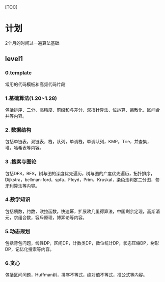 [TOC]

# 计划

2个月的时间过一遍算法基础



## level1

### 0.template

常用的代码模板和高频代码片段

### 1.基础算法(1.20~1.28)

包括排序、二分、高精度、前缀和与差分、双指针算法、位运算、离散化、区间合并等内容。

### 2. 数据结构

包括单链表，双链表，栈，队列，单调栈，单调队列，KMP，Trie，并查集，堆，哈希表等内容。

### 3 .搜索与图论

包括DFS，BFS，树与图的深度优先遍历，树与图的广度优先遍历，拓扑排序，Dijkstra，bellman-ford，spfa，Floyd，Prim，Kruskal，染色法判定二分图，匈牙利算法等内容。

### 4.数学知识

包括质数，约数，欧拉函数，快速幂，扩展欧几里得算法，中国剩余定理，高斯消元，求组合数，容斥原理，博弈论等内容。

### 5.动态规划

包括背包问题，线性DP，区间DP，计数类DP，数位统计DP，状态压缩DP，树形DP，记忆化搜索等内容。

### 6.贪心

包括区间问题，Huffman树，排序不等式，绝对值不等式，推公式等内容。

